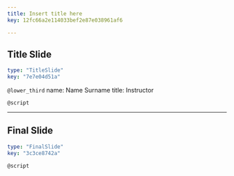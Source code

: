 ```yaml
---
title: Insert title here
key: 12fc66a2e114033bef2e87e038961af6

---
```

## Title Slide

```yaml
type: "TitleSlide"
key: "7e7e04d51a"
```

`@lower_third`
name: Name Surname
title: Instructor


`@script`



---
## Final Slide

```yaml
type: "FinalSlide"
key: "3c3ce8742a"
```

`@script`


